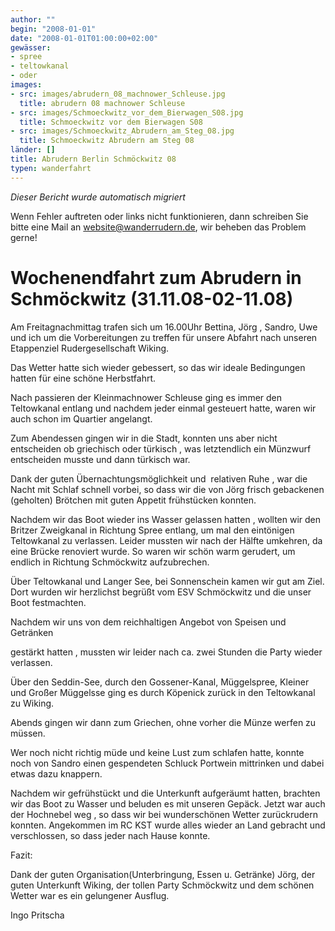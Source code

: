 ```yaml
---
author: ""
begin: "2008-01-01"
date: "2008-01-01T01:00:00+02:00"
gewässer:
- spree
- teltowkanal
- oder
images:
- src: images/abrudern_08_machnower_Schleuse.jpg
  title: abrudern 08 machnower Schleuse
- src: images/Schmoeckwitz_vor_dem_Bierwagen_S08.jpg
  title: Schmoeckwitz vor dem Bierwagen S08
- src: images/Schmoeckwitz_Abrudern_am_Steg_08.jpg
  title: Schmoeckwitz Abrudern am Steg 08
länder: []
title: Abrudern Berlin Schmöckwitz 08
typen: wanderfahrt
---
```



*Dieser Bericht wurde automatisch migriert*

Wenn Fehler auftreten oder links nicht funktionieren, dann schreiben Sie bitte eine Mail an website@wanderrudern.de, wir beheben das Problem gerne!



# Wochenendfahrt zum Abrudern in Schmöckwitz (31.11.08-02-11.08)


Am Freitagnachmittag trafen sich um 16.00Uhr Bettina, Jörg , Sandro, Uwe und ich um die Vorbereitungen zu treffen für unsere Abfahrt nach unseren Etappenziel Rudergesellschaft Wiking.

Das Wetter hatte sich wieder gebessert, so das wir ideale Bedingungen hatten für eine schöne Herbstfahrt.

Nach passieren der Kleinmachnower Schleuse ging es immer den Teltowkanal entlang und nachdem jeder einmal gesteuert hatte, waren wir auch schon im Quartier angelangt.

Zum Abendessen gingen wir in die Stadt, konnten uns aber nicht entscheiden ob griechisch oder türkisch , was letztendlich ein Münzwurf entscheiden musste und dann türkisch war.

Dank der guten Übernachtungsmöglichkeit und  relativen Ruhe , war die Nacht mit Schlaf schnell vorbei, so dass wir die von Jörg frisch gebackenen (geholten) Brötchen mit guten Appetit frühstücken konnten.

Nachdem wir das Boot wieder ins Wasser gelassen hatten , wollten wir den Britzer Zweigkanal in Richtung Spree entlang, um mal den eintönigen Teltowkanal zu verlassen. Leider mussten wir nach der Hälfte umkehren, da eine Brücke renoviert wurde. So waren wir schön warm gerudert, um endlich in Richtung Schmöckwitz aufzubrechen.

Über Teltowkanal und Langer See, bei Sonnenschein kamen wir gut am Ziel. Dort wurden wir herzlichst begrüßt vom ESV Schmöckwitz und die unser Boot festmachten.

Nachdem wir uns von dem reichhaltigen Angebot von Speisen und Getränken

gestärkt hatten , mussten wir leider nach ca. zwei Stunden die Party wieder verlassen.

Über den Seddin-See, durch den Gossener-Kanal, Müggelspree, Kleiner  und Großer Müggelsse ging es durch Köpenick zurück in den Teltowkanal zu Wiking.

Abends gingen wir dann zum Griechen, ohne vorher die Münze werfen zu müssen.

Wer noch nicht richtig müde und keine Lust zum schlafen hatte, konnte noch von Sandro einen gespendeten Schluck Portwein mittrinken und dabei etwas dazu knappern.

Nachdem wir gefrühstückt und die Unterkunft aufgeräumt hatten, brachten wir das Boot zu Wasser und beluden es mit unseren Gepäck. Jetzt war auch der Hochnebel weg , so dass wir bei wunderschönen Wetter zurückrudern konnten. Angekommen im RC KST wurde alles wieder an Land gebracht und verschlossen, so dass jeder nach Hause konnte.

Fazit:

Dank der guten Organisation(Unterbringung, Essen u. Getränke) Jörg, der guten Unterkunft Wiking, der tollen Party Schmöckwitz und dem schönen Wetter war es ein gelungener Ausflug.

Ingo Pritscha
